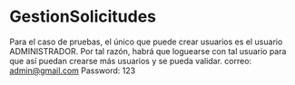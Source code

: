 # GestionSolicitudes

Para el caso de pruebas, el único que puede crear usuarios es el usuario ADMINISTRADOR.
Por tal razón, habrá que loguearse con tal usuario para que así puedan crearse más usuarios y se pueda validar.
correo: admin@gmail.com
Password: 123
